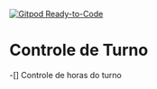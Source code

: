 [![Gitpod Ready-to-Code](https://img.shields.io/badge/Gitpod-Ready--to--Code-blue?logo=gitpod)](https://gitpod.io/#https://github.com/acristh/controle-de-turno) 

# Controle de Turno
-[] Controle de horas do turno